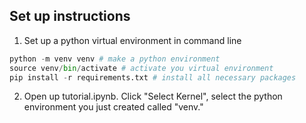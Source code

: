 ## Set up instructions
1. Set up a python virtual environment in command line
```python
python -m venv venv # make a python environment
source venv/bin/activate # activate you virtual environment
pip install -r requirements.txt # install all necessary packages
```
2. Open up tutorial.ipynb. Click "Select Kernel", select the python environment you just created called "venv." 